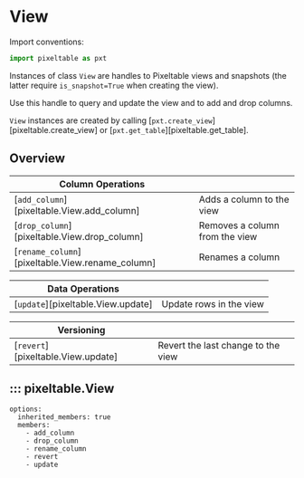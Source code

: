 # View

Import conventions:
```python
import pixeltable as pxt
```

Instances of class `View` are handles to Pixeltable views and snapshots (the latter require `is_snapshot=True` when
creating the view).

Use this handle to query and update the view and to add and drop columns.

`View` instances are created by calling [`pxt.create_view`][pixeltable.create_view]
or [`pxt.get_table`][pixeltable.get_table].

## Overview
| Column Operations                                |                                |
|--------------------------------------------------|--------------------------------|
| [`add_column`][pixeltable.View.add_column]       | Adds a column to the view      |
| [`drop_column`][pixeltable.View.drop_column]     | Removes a column from the view |
| [`rename_column`][pixeltable.View.rename_column] | Renames a column               |

| Data Operations                    |                         |
|------------------------------------|-------------------------|
| [`update`][pixeltable.View.update] | Update rows in the view |

| Versioning                         |                                    |
|------------------------------------|------------------------------------|
| [`revert`][pixeltable.View.update] | Revert the last change to the view |

## ::: pixeltable.View
    options:
      inherited_members: true
      members:
        - add_column
        - drop_column
        - rename_column
        - revert
        - update
